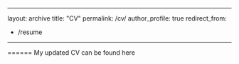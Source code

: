 
---
layout: archive
title: "CV"
permalink: /cv/
author_profile: true
redirect_from:
  - /resume
---
======
My updated CV can be found here